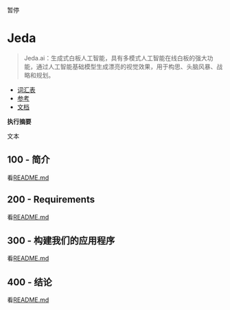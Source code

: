 暂停

# Jeda

> Jeda.ai：生成式白板人工智能，具有多模式人工智能在线白板的强大功能，通过人工智能基础模型生成漂亮的视觉效果，用于构思、头脑风暴、战略和规划。

-   [词汇表](./GLOSSARY.md)
-   [参考](./REFERENCES.md)
-   [文档](./DOCUMENTATION.md)

**执行摘要**

文本

## 100 - 简介

看[README.md](./100/README.md)

## 200 - Requirements

看[README.md](./200/README.md)

## 300 - 构建我们的应用程序

看[README.md](./300/README.md)

## 400 - 结论

看[README.md](./400/README.md)
